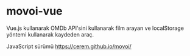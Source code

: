 # movoi-vue

Vue.js kullanarak OMDb API'sini kullanarak film arayan ve localStorage yöntemi kullanarak kaydeden araç.

JavaScript sürümü
https://cerem.github.io/movoi/
